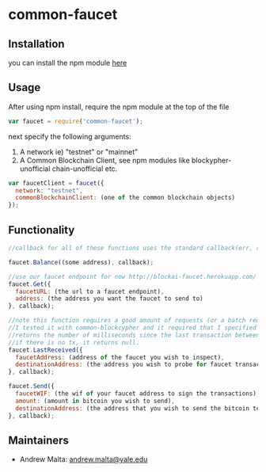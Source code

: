 # common-faucet

## Installation

you can install the npm module <a href="https://www.npmjs.com/package/common-faucet">here</a>

## Usage

After using npm install, require the npm module at the top of the file

```javascript
var faucet = require('common-faucet');
```
next specify the following arguments:
1. A network ie) "testnet" or "mainnet"
2. A Common Blockchain Client, see npm modules like blockypher-unofficial chain-unofficial etc.

```javascript
var faucetClient = faucet({
  network: "testnet",
  commonBlockchainClient: (one of the common blockchain objects)
});
```

## Functionality

```javascript
//callback for all of these functions uses the standard callback(err, resp)

faucet.Balance((some address), callback);

//use our faucet endpoint for now http://blockai-faucet.herokuapp.com/
faucet.Get({
  faucetURL: (the url to a faucet endpoint),
  address: (the address you want the faucet to send to)
}, callback);

//note this function requires a good amount of requests (or a batch request) to work.
//I tested it with common-blockcypher and it required that I specified an api key to common-blockcypher
//returns the number of milliseconds since the last transaction between the faucetAddress and destinationAddress
//if there is no tx, it returns null.
faucet.LastReceived({
  faucetAddress: (address of the faucet you wish to inspect),
  destinationAddress: (the address you wish to probe for faucet transactions)
}, callback);

faucet.Send({
  faucetWIF: (the wif of your faucet address to sign the transactions),
  amount: (amount in bitcoin you wish to send),
  destinationAddress: (the address that you wish to send the bitcoin to)
}, callback);
```





## Maintainers
* Andrew Malta: andrew.malta@yale.edu

